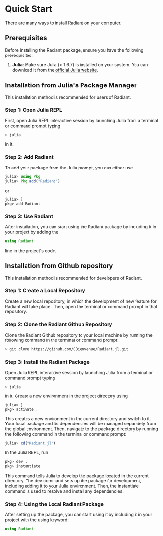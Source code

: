 # Quick Start

There are many ways to install Radiant on your computer.

## Prerequisites

Before installing the Radiant package, ensure you have the following prerequisites:

1. **Julia**: Make sure Julia (> 1.6.7) is installed on your system. You can download it from the [official Julia website](https://julialang.org/downloads/).

## Installation from Julia's Package Manager

This installation method is recommended for users of Radiant.

### Step 1: Open Julia REPL

First, open Julia REPL interactive session by launching Julia from a terminal or command prompt typing
```sh
> julia
```
in it.

### Step 2: Add Radiant

To add your package from the Julia prompt, you can either use
```julia
julia> using Pkg
julia> Pkg.add("Radiant")
```
or
```
julia> ]
pkg> add Radiant
```

### Step 3: Use Radiant

After installation, you can start using the Radiant package by including it in your project by adding the
```julia
using Radiant
```
line in the project's code.

## Installation from Github repository

This installation method is recommended for developers of Radiant.

### Step 1: Create a Local Repository

Create a new local repository, in which the development of new feature for Radiant will take place. Then, open the terminal or command prompt in that repository.

### Step 2: Clone the Radiant Github Repository

Clone the Radiant Github repository to your local machine by running the following command in the terminal or command prompt:
```sh
> git clone https://github.com/CBienvenue/Radiant.jl.git
```

### Step 3: Install the Radiant Package

Open Julia REPL interactive session by launching Julia from a terminal or command prompt typing
```sh
> julia
```
in it. Create a new environment in the project directory using
```
julia> ]
pkg> activate .
```
This creates a new environment in the current directory and switch to it. Your local package and its dependencies will be managed separately from the global environment. Then, navigate to the package directory by running the following command in the terminal or command prompt:
```julia
julia> cd("Radiant.jl")
```
In the Julia REPL, run
```julia
pkg> dev .
pkg> instantiate
```
This command tells Julia to develop the package located in the current directory. The dev command sets up the package for development, including adding it to your Julia environment. Then, the instantiate command is used to resolve and install any dependencies.

### Step 4: Using the Local Radiant Package

After setting up the package, you can start using it by including it in your project with the using keyword:
```julia
using Radiant
```
